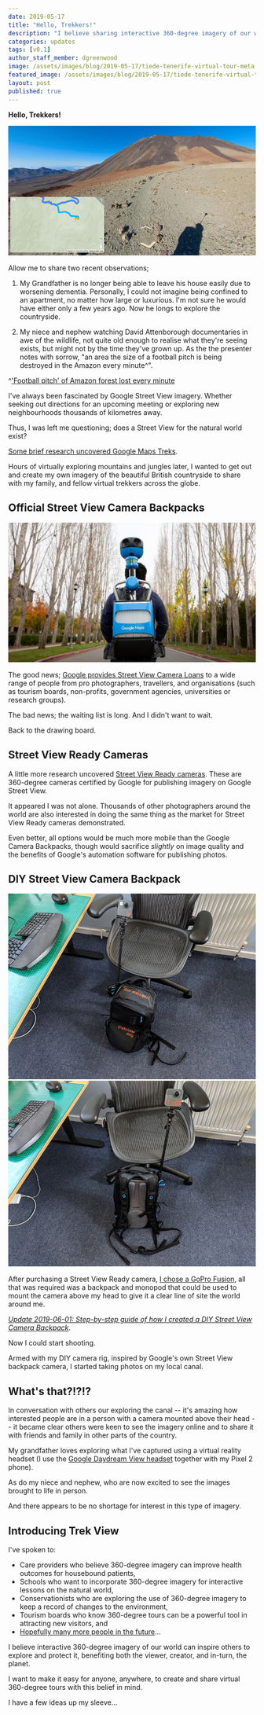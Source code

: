 ```yaml
---
date: 2019-05-17
title: "Hello, Trekkers!"
description: "I believe sharing interactive 360-degree imagery of our world can inspire others to explore and protect it."
categories: updates
tags: [v0.1]
author_staff_member: dgreenwood
image: /assets/images/blog/2019-05-17/tiede-tenerife-virtual-tour-meta.jpg
featured_image: /assets/images/blog/2019-05-17/tiede-tenerife-virtual-tour-sm.jpg
layout: post
published: true
---
```


**Hello, Trekkers!**

<img class="img-fluid" src="/assets/images/blog/2019-05-17/tiede-tenerife-virtual-tour-sm.jpg" alt="Mount Tiede Virtual Tour" title="Mount Tiede Virtual Tour" />

Allow me to share two recent observations;

1. My Grandfather is no longer being able to leave his house easily due to worsening dementia. Personally, I could not imagine being confined to an apartment, no matter how large or luxurious. I'm not sure he would have either only a few years ago. Now he longs to explore the countryside. 

2. My niece and nephew watching David Attenborough documentaries in awe of the wildlife, not quite old enough to realise what they're seeing exists, but might not by the time they've grown up. As the the presenter notes with sorrow, "an area the size of a football pitch is being destroyed in the Amazon every minute^".

^['Football pitch' of Amazon forest lost every minute](https://www.bbc.co.uk/news/science-environment-48827490)

I've always been fascinated by Google Street View imagery. Whether seeking out directions for an upcoming meeting or exploring new neighbourhoods thousands of kilometres away.

Thus, I was left me questioning; does a Street View for the natural world exist?

[Some brief research uncovered Google Maps Treks](https://www.google.co.uk/maps/about/treks/#/grid).

Hours of virtually exploring mountains and jungles later, I wanted to get out and create my own imagery of the beautiful British countryside to share with my family, and fellow virtual trekkers across the globe.

## Official Street View Camera Backpacks

<img class="img-fluid" src="/assets/images/blog/2019-05-17/official-google-street-view-camera-backpack.jpg" alt="Official Google Street View camera backpack" title="Official Google Street View camera backpack" />

The good news; [Google provides Street View Camera Loans](https://www.google.com/intl/None/streetview/loan/) to a wide range of people from pro photographers, travellers, and organisations (such as tourism boards, non-profits, government agencies, universities or research groups).

The bad news; the waiting list is long. And I didn't want to wait.

Back to the drawing board.

## Street View Ready Cameras

A little more research uncovered [Street View Ready cameras](https://www.google.com/streetview/contacts-tools/products/). These are 360-degree cameras certified by Google for publishing imagery on Google Street View.

It appeared I was not alone. Thousands of other photographers around the world are also interested in doing the same thing as the market for Street View Ready cameras demonstrated.

Even better, all options would be much more mobile than the Google Camera Backpacks, though would sacrifice _slightly_ on image quality and the benefits of Google's automation software for publishing photos.

## DIY Street View Camera Backpack

<img class="img-fluid" src="/assets/images/blog/2019-05-17/diy-street-view-camera-backpack-front.jpg" alt="DIY Street View camera backpack front" title="DIY Street View camera backpack front" />

<img class="img-fluid" src="/assets/images/blog/2019-05-17/diy-street-view-camera-backpack-back.jpg" alt="DIY Street View camera backpack back" title="DIY Street View camera backpack back" />

After purchasing a Street View Ready camera, [I chose a GoPro Fusion](https://gopro.com/en/gb/shop/cameras/fusion/CHDHZ-103-master.html), all that was required was a backpack and monopod that could be used to mount the camera above my head to give it a clear line of site the world around me.

[_Update 2019-06-01: Step-by-step guide of how I created a DIY Street View Camera Backpack_](/blog/2019/diy-google-street-view-part-1-how-trek-view-started).

Now I could start shooting.

Armed with my DIY camera rig, inspired by Google's own Street View backpack camera, I started taking photos on my local canal.

## What's that?!?!?

In conversation with others our exploring the canal -- it's amazing how interested people are in a person with a camera mounted above their head -- it became clear others were keen to see the imagery online and to share it with friends and family in other parts of the country.

My grandfather loves exploring what I've captured using a virtual reality headset (I use the [Google Daydream View headset](https://vr.google.com/daydream/) together with my Pixel 2 phone).

As do my niece and nephew, who are now excited to see the images brought to life in person.

And there appears to be no shortage for interest in this type of imagery.

## Introducing Trek View

I've spoken to:

* Care providers who believe 360-degree imagery can improve health outcomes for housebound patients,
* Schools who want to incorporate 360-degree imagery for interactive lessons on the natural world,
* Conservationists who are exploring the use of 360-degree imagery to keep a record of changes to the environment,
* Tourism boards who know 360-degree tours can be a powerful tool in attracting new visitors, and
* [Hopefully many more people in the future](/contact)...

I believe interactive 360-degree imagery of our world can inspire others to explore and protect it, benefiting both the viewer, creator, and in-turn, the planet.

I want to make it easy for anyone, anywhere, to create and share virtual 360-degree tours with this belief in mind.

I have a few ideas up my sleeve...